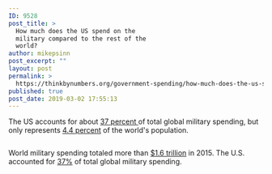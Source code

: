 ```yaml
---
ID: 9528
post_title: >
  How much does the US spend on the
  military compared to the rest of the
  world?
author: mikepsinn
post_excerpt: ""
layout: post
permalink: >
  https://thinkbynumbers.org/government-spending/how-much-does-the-us-spend-on-the-military-compared-to-the-rest-of-the-world/
published: true
post_date: 2019-03-02 17:55:13
---
```

<!-- wp:paragraph -->
<p>The US accounts for about <a href="https://en.wikipedia.org/wiki/Expenditures_in_the_United_States_federal_budget#/media/File:2018_Military_Expenditures_by_Country.png">37 percent </a>of total global military spending, but only represents <a href="https://www.statista.com/statistics/237584/distribution-of-the-world-population-by-continent/">4.4 percent</a> of the world's population.</p>
<!-- /wp:paragraph -->

<!-- wp:image {"id":9529} -->
<figure class="wp-block-image"><img src="https://thinkbynumbers.org/wp-content/uploads/2019/03/2018_Military_Expenditures_by_Country.png" alt="" class="wp-image-9529"/></figure>
<!-- /wp:image -->

<!-- wp:paragraph -->
<p>World military spending totaled more than <a href="https://en.wikipedia.org/wiki/Expenditures_in_the_United_States_federal_budget#/media/File:2018_Military_Expenditures_by_Country.png">$1.6 trillion</a> in 2015. The U.S. accounted for <a href="https://en.wikipedia.org/wiki/Expenditures_in_the_United_States_federal_budget#/media/File:2018_Military_Expenditures_by_Country.png">37%</a> of total global military spending. </p>
<!-- /wp:paragraph -->